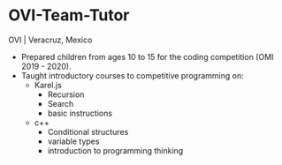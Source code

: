 # OVI-Team-Tutor
OVI | Veracruz, Mexico
- Prepared children from ages 10 to 15 for the coding competition (OMI 2019 - 2020).
- Taught introductory courses to competitive programming on:
   - Karel.js 
     - Recursion
     - Search
     - basic instructions
   - c++
     - Conditional structures
     - variable types
     - introduction to programming thinking
          
